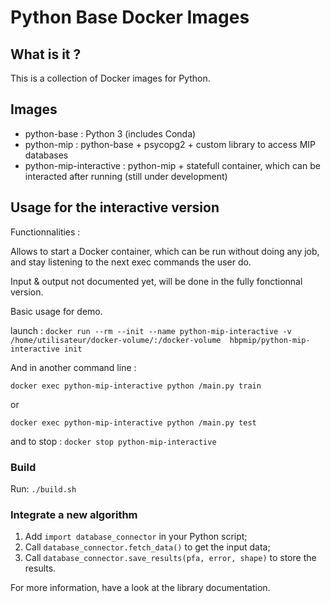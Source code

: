 # Python Base Docker Images

## What is it ?

This is a collection of Docker images for Python.

## Images

* python-base : Python 3 (includes Conda)
* python-mip : python-base + psycopg2 + custom library to access MIP databases
* python-mip-interactive : python-mip + statefull container, which can be interacted after running (still under development)

## Usage for the interactive version


Functionnalities :

Allows to start a Docker container, which can be run without doing any job, and stay listening to the next exec commands the user do.

Input & output not documented yet, will be done in the fully fonctionnal version.


Basic usage for demo.

launch :
`docker run --rm --init --name python-mip-interactive -v  /home/utilisateur/docker-volume/:/docker-volume  hbpmip/python-mip-interactive init`

And in another command line :

`docker exec python-mip-interactive python /main.py train`

or

`docker exec python-mip-interactive python /main.py test`


and to stop :
`docker stop python-mip-interactive`

### Build

Run: `./build.sh`

### Integrate a new algorithm

1. Add `import database_connector` in your Python script;
2. Call `database_connector.fetch_data()` to get the input data;
3. Call `database_connector.save_results(pfa, error, shape)` to store the results.

For more information, have a look at the library documentation.
